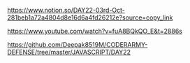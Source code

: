 https://www.notion.so/DAY22-03rd-Oct-281beb1a72a4804d8e16d6a4fd26212e?source=copy_link

https://www.youtube.com/watch?v=fuA8BQkQO_E&t=2886s


https://github.com/Deepak8519M/CODERARMY-DEFENSE/tree/master/JAVASCRIPT/DAY22